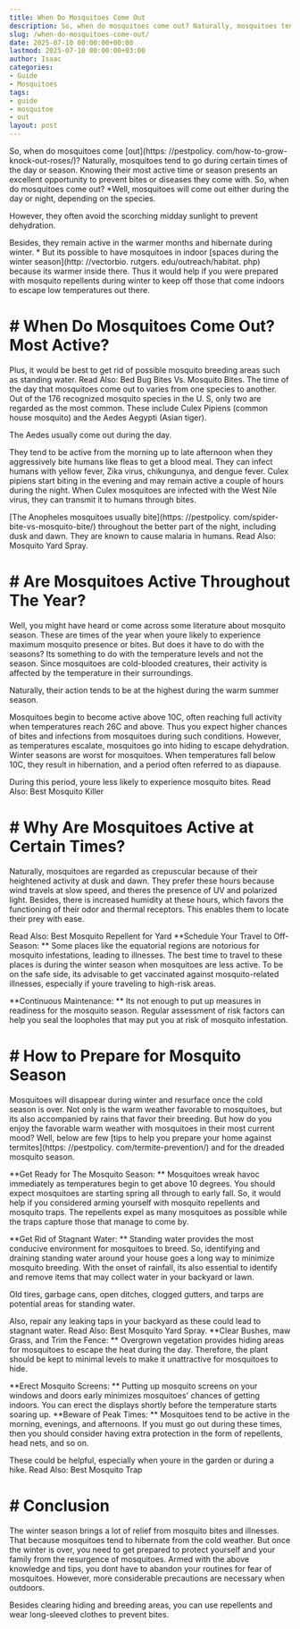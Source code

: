 ```yaml
---
title: When Do Mosquitoes Come Out
description: So, when do mosquitoes come out? Naturally, mosquitoes tend to go during certain times of the day or season. Knowing their most active time or season presents...
slug: /when-do-mosquitoes-come-out/
date: 2025-07-10 00:00:00+00:00
lastmod: 2025-07-10 00:00:00+03:00
author: Isaac
categories:
- Guide
- Mosquitoes
tags:
- guide
- mosquitoe
- out
layout: post
---
```


So, when do mosquitoes come [out](https: //pestpolicy. com/how-to-grow-knock-out-roses/)? Naturally, mosquitoes tend to go during certain times of the day or season. Knowing their most active time or season presents an excellent opportunity to prevent bites or diseases they come with. So, when do mosquitoes come out? *Well, mosquitoes will come out either during the day or night, depending on the species.

However, they often avoid the scorching midday sunlight to prevent dehydration.

Besides, they remain active in the warmer months and hibernate during winter. * But its possible to have mosquitoes in indoor [spaces during the winter season](http: //vectorbio. rutgers. edu/outreach/habitat. php) because its warmer inside there. Thus it would help if you were prepared with mosquito repellents during winter to keep off those that come indoors to escape low temperatures out there.

# # When Do Mosquitoes Come Out? Most Active?

Plus, it would be best to get rid of possible mosquito breeding areas such as standing water. Read Also: Bed Bug Bites Vs. Mosquito Bites. The time of the day that mosquitoes come out to varies from one species to another. Out of the 176 recognized mosquito species in the U. S, only two are regarded as the most common. These include Culex Pipiens (common house mosquito) and the Aedes Aegypti (Asian tiger).

The Aedes usually come out during the day.

They tend to be active from the morning up to late afternoon when they aggressively bite humans like fleas to get a blood meal. They can infect humans with yellow fever, Zika virus, chikungunya, and dengue fever. Culex pipiens start biting in the evening and may remain active a couple of hours during the night. When Culex mosquitoes are infected with the West Nile virus, they can transmit it to humans through bites.

[The Anopheles mosquitoes usually bite](https: //pestpolicy. com/spider-bite-vs-mosquito-bite/) throughout the better part of the night, including dusk and dawn. They are known to cause malaria in humans. Read Also: Mosquito Yard Spray.

# # **Are Mosquitoes Active Throughout The Year?**

Well, you might have heard or come across some literature about mosquito season. These are times of the year when youre likely to experience maximum mosquito presence or bites. But does it have to do with the seasons? Its something to do with the temperature levels and not the season. Since mosquitoes are cold-blooded creatures, their activity is affected by the temperature in their surroundings.

Naturally, their action tends to be at the highest during the warm summer season.

Mosquitoes begin to become active above 10C, often reaching full activity when temperatures reach 26C and above. Thus you expect higher chances of bites and infections from mosquitoes during such conditions. However, as temperatures escalate, mosquitoes go into hiding to escape dehydration. Winter seasons are worst for mosquitoes. When temperatures fall below 10C, they result in hibernation, and a period often referred to as diapause.

During this period, youre less likely to experience mosquito bites. Read Also: Best Mosquito Killer

# # **Why Are Mosquitoes Active at Certain Times?**

Naturally, mosquitoes are regarded as crepuscular because of their heightened activity at dusk and dawn. They prefer these hours because wind travels at slow speed, and theres the presence of UV and polarized light. Besides, there is increased humidity at these hours, which favors the functioning of their odor and thermal receptors. This enables them to locate their prey with ease.

Read Also: Best Mosquito Repellent for Yard **Schedule Your Travel to Off-Season: ** Some places like the equatorial regions are notorious for mosquito infestations, leading to illnesses. The best time to travel to these places is during the winter season when mosquitoes are less active. To be on the safe side, its advisable to get vaccinated against mosquito-related illnesses, especially if youre traveling to high-risk areas.

**Continuous Maintenance: ** Its not enough to put up measures in readiness for the mosquito season. Regular assessment of risk factors can help you seal the loopholes that may put you at risk of mosquito infestation.

# # **How to Prepare for Mosquito Season**

Mosquitoes will disappear during winter and resurface once the cold season is over. Not only is the warm weather favorable to mosquitoes, but its also accompanied by rains that favor their breeding. But how do you enjoy the favorable warm weather with mosquitoes in their most current mood? Well, below are few [tips to help you prepare your home against termites](https: //pestpolicy. com/termite-prevention/) and for the dreaded mosquito season.

**Get Ready for The Mosquito Season: ** Mosquitoes wreak havoc immediately as temperatures begin to get above 10 degrees. You should expect mosquitoes are starting spring all through to early fall. So, it would help if you considered arming yourself with mosquito repellents and mosquito traps. The repellents expel as many mosquitoes as possible while the traps capture those that manage to come by.

**Get Rid of Stagnant Water: ** Standing water provides the most conducive environment for mosquitoes to breed. So, identifying and draining standing water around your house goes a long way to minimize mosquito breeding. With the onset of rainfall, its also essential to identify and remove items that may collect water in your backyard or lawn.

Old tires, garbage cans, open ditches, clogged gutters, and tarps are potential areas for standing water.

Also, repair any leaking taps in your backyard as these could lead to stagnant water. Read Also: Best Mosquito Yard Spray. **Clear Bushes, maw Grass, and Trim the Fence: ** Overgrown vegetation provides hiding areas for mosquitoes to escape the heat during the day. Therefore, the plant should be kept to minimal levels to make it unattractive for mosquitoes to hide.

**Erect Mosquito Screens: ** Putting up mosquito screens on your windows and doors early minimizes mosquitoes' chances of getting indoors. You can erect the displays shortly before the temperature starts soaring up. **Beware of Peak Times: ** Mosquitoes tend to be active in the morning, evenings, and afternoons. If you must go out during these times, then you should consider having extra protection in the form of repellents, head nets, and so on.

These could be helpful, especially when youre in the garden or during a hike. Read Also: Best Mosquito Trap

# # **Conclusion**

The winter season brings a lot of relief from mosquito bites and illnesses. That because mosquitoes tend to hibernate from the cold weather. But once the winter is over, you need to get prepared to protect yourself and your family from the resurgence of mosquitoes. Armed with the above knowledge and tips, you dont have to abandon your routines for fear of mosquitoes. However, more considerable precautions are necessary when outdoors.

Besides clearing hiding and breeding areas, you can use repellents and wear long-sleeved clothes to prevent bites.

